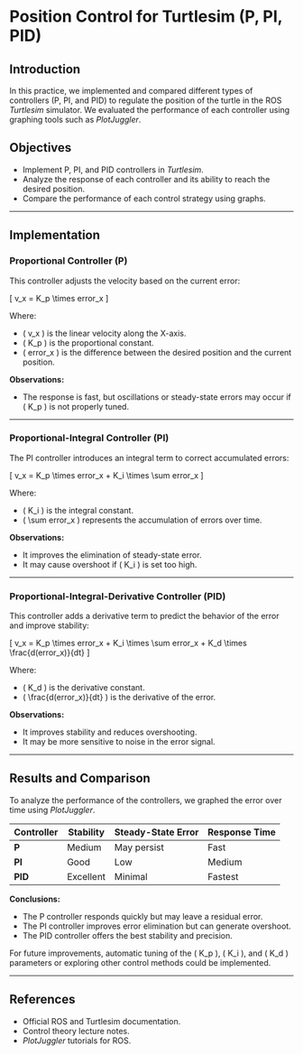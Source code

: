 # Position Control for Turtlesim (P, PI, PID)

## Introduction
In this practice, we implemented and compared different types of controllers (P, PI, and PID) to regulate the position of the turtle in the ROS *Turtlesim* simulator. We evaluated the performance of each controller using graphing tools such as *PlotJuggler*.

## Objectives
- Implement P, PI, and PID controllers in *Turtlesim*.
- Analyze the response of each controller and its ability to reach the desired position.
- Compare the performance of each control strategy using graphs.

---

## Implementation

### Proportional Controller (P)
This controller adjusts the velocity based on the current error:

\[ v_x = K_p \times error_x \]

Where:
- \( v_x \) is the linear velocity along the X-axis.
- \( K_p \) is the proportional constant.
- \( error_x \) is the difference between the desired position and the current position.

**Observations:**
- The response is fast, but oscillations or steady-state errors may occur if \( K_p \) is not properly tuned.

---

### Proportional-Integral Controller (PI)
The PI controller introduces an integral term to correct accumulated errors:

\[ v_x = K_p \times error_x + K_i \times \sum error_x \]

Where:
- \( K_i \) is the integral constant.
- \( \sum error_x \) represents the accumulation of errors over time.

**Observations:**
- It improves the elimination of steady-state error.
- It may cause overshoot if \( K_i \) is set too high.

---

### Proportional-Integral-Derivative Controller (PID)
This controller adds a derivative term to predict the behavior of the error and improve stability:

\[ v_x = K_p \times error_x + K_i \times \sum error_x + K_d \times \frac{d(error_x)}{dt} \]

Where:
- \( K_d \) is the derivative constant.
- \( \frac{d(error_x)}{dt} \) is the derivative of the error.

**Observations:**
- It improves stability and reduces overshooting.
- It may be more sensitive to noise in the error signal.

---

## Results and Comparison
To analyze the performance of the controllers, we graphed the error over time using *PlotJuggler*.

| Controller | Stability  | Steady-State Error | Response Time  |
|------------|------------|--------------------|----------------|
| **P**      | Medium     | May persist        | Fast           |
| **PI**     | Good       | Low                | Medium         |
| **PID**    | Excellent  | Minimal            | Fastest        |

**Conclusions:**
- The P controller responds quickly but may leave a residual error.
- The PI controller improves error elimination but can generate overshoot.
- The PID controller offers the best stability and precision.

For future improvements, automatic tuning of the \( K_p \), \( K_i \), and \( K_d \) parameters or exploring other control methods could be implemented.

---

## References
- Official ROS and Turtlesim documentation.
- Control theory lecture notes.
- *PlotJuggler* tutorials for ROS.
```
